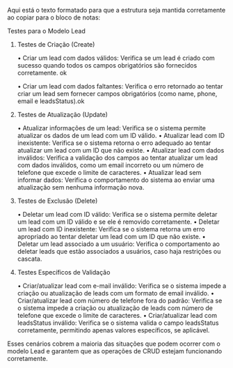 Aqui está o texto formatado para que a estrutura seja mantida corretamente ao copiar para o bloco de notas:

Testes para o Modelo Lead

1. Testes de Criação (Create)

	•	Criar um lead com dados válidos: Verifica se um lead é criado com sucesso quando todos os campos obrigatórios são fornecidos corretamente. ok

	•	Criar um lead com dados faltantes: Verifica o erro retornado ao tentar criar um lead sem fornecer campos obrigatórios (como name, phone, email e leadsStatus).ok


3. Testes de Atualização (Update)

	•	Atualizar informações de um lead: Verifica se o sistema permite atualizar os dados de um lead com um ID válido.
	•	Atualizar lead com ID inexistente: Verifica se o sistema retorna o erro adequado ao tentar atualizar um lead com um ID que não existe.
	•	Atualizar lead com dados inválidos: Verifica a validação dos campos ao tentar atualizar um lead com dados inválidos, como um email incorreto ou um número de telefone que excede o limite de caracteres.
	•	Atualizar lead sem informar dados: Verifica o comportamento do sistema ao enviar uma atualização sem nenhuma informação nova.

4. Testes de Exclusão (Delete)

	•	Deletar um lead com ID válido: Verifica se o sistema permite deletar um lead com um ID válido e se ele é removido corretamente.
	•	Deletar um lead com ID inexistente: Verifica se o sistema retorna um erro apropriado ao tentar deletar um lead com um ID que não existe.
	•	Deletar um lead associado a um usuário: Verifica o comportamento ao deletar leads que estão associados a usuários, caso haja restrições ou cascata.

5. Testes Específicos de Validação

	•	Criar/atualizar lead com e-mail inválido: Verifica se o sistema impede a criação ou atualização de leads com um formato de email inválido.
	•	Criar/atualizar lead com número de telefone fora do padrão: Verifica se o sistema impede a criação ou atualização de leads com número de telefone que excede o limite de caracteres.
	•	Criar/atualizar lead com leadsStatus inválido: Verifica se o sistema valida o campo leadsStatus corretamente, permitindo apenas valores específicos, se aplicável.

Esses cenários cobrem a maioria das situações que podem ocorrer com o modelo Lead e garantem que as operações de CRUD estejam funcionando corretamente.